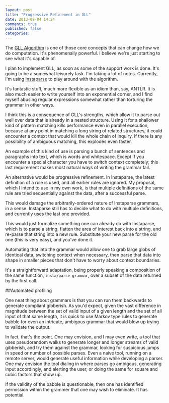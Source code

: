 ```yaml
---
layout: post
title: "Progressive Refinement in GLL"
date: 2013-08-04 14:24
comments: true
published: false
categories: 
---
```


The [GLL Algorithm](http://dotat.at/tmp/gll.pdf) is one of those core concepts that can change how we do computation. It's phenomenally powerful. I believe we're just starting to see what it's capable of.

I plan to implement GLL, as soon as some of the support work is done. It's going to be a somewhat leisurely task. I'm taking a lot of notes. Currently, I'm using [Instaparse](https://github.com/Engelberg/instaparse) to play around with the algorithm.

It's fantastic stuff, much more flexible as an idiom than, say, ANTLR. It is also much easier to write yourself into an exponential corner, and I find myself abusing regular expressions somewhat rather than torturing the grammar in other ways. 

I think this is a consequence of GLL's strengths, which allow it to parse out well over data that is already in a nested structure. Using it for a shallower kind of pattern matching kills performance even in parallel execution, because at any point in matching a long string of related structures, it could encounter a context that would kill the whole chain of inquiry. If there is any possibility of ambiguous matching, this explodes even faster. 

An example of this kind of use is parsing a bunch of sentences and paragraphs into text, which is words and whitespace. Except if you encounter a special character you have to switch context completely; this last requirement makes most natural ways of writing the grammar fail. 

An alternative would be progressive refinement. In Instaparse, the latest definition of a rule is used, and all earlier rules are ignored. My proposal, which I intend to use in my own work, is that multiple definitions of the same rule are tried sequentially against the data, after a successful parse.

This would damage the arbitrarily-ordered nature of Instaparse grammars, in a sense. Instaparse still has to decide what to do with multiple definitions, and currently uses the last one provided. 

This would just formalize something one can already do with Instaparse, which is to parse a string, flatten the area of interest back into a string, and re-parse that string into a new rule. Substitute your new parse for the old one (this is very easy), and you've done it.

Automating that into the grammar would allow one to grab large globs of identical data, switching context when necessary, then parse that data into shape in smaller pieces that don't have to worry about context boundaries. 

It's a straightforward adaptation, being properly speaking a composition of the same function, `insta/parse grammar`, over a subset of the data returned by the first call. 

##Automated profiling

One neat thing about grammars is that you can run them backwards to generate compliant gibberish. As you'd expect, given the vast difference in magnitude between the set of valid input of a given length and the set of all input of that same length, it is quick to use Markov type rules to generate babble for even an intricate, ambigous grammar that would blow up trying to validate the output.

In fact, that's the point. One may envision, and I may even write, a tool that uses pseudorandom walks to generate longer and longer streams of valid gibberish, and try them against the grammar, looking for suspicious jumps in speed or number of possible parses. Even a naive tool, running on a remote server, would generate useful information while developing a parser. One may envision the tool dialing in where parses go ambigous, generating input accordingly, and alerting the user, or doing the same for square and cubic factors that show up.

If the validity of the babble is questionable, then one has identified permission within the grammer that one may wish to eliminate. It has potential.